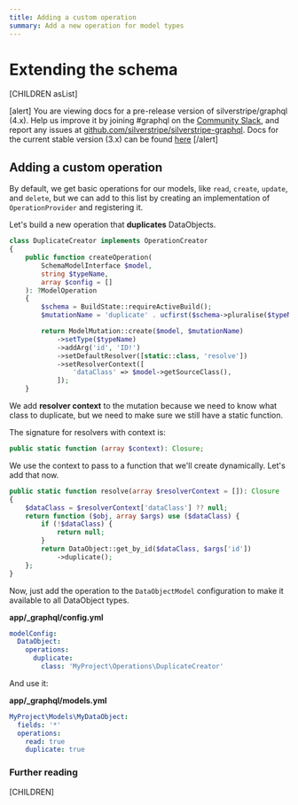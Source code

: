 ```yaml
---
title: Adding a custom operation
summary: Add a new operation for model types 
---
```

# Extending the schema

[CHILDREN asList]

[alert]
You are viewing docs for a pre-release version of silverstripe/graphql (4.x).
Help us improve it by joining #graphql on the [Community Slack](https://www.silverstripe.org/blog/community-slack-channel/),
and report any issues at [github.com/silverstripe/silverstripe-graphql](https://github.com/silverstripe/silverstripe-graphql). 
Docs for the current stable version (3.x) can be found
[here](https://github.com/silverstripe/silverstripe-graphql/tree/3)
[/alert]

## Adding a custom operation

By default, we get basic operations for our models, like `read`, `create`,
`update`, and `delete`, but we can add to this list by creating
an implementation of `OperationProvider` and registering it.

Let's build a new operation that **duplicates** DataObjects.

```php
class DuplicateCreator implements OperationCreator
{
    public function createOperation(
        SchemaModelInterface $model,
        string $typeName,
        array $config = []
    ): ?ModelOperation
    {
        $schema = BuildState::requireActiveBuild();
        $mutationName = 'duplicate' . ucfirst($schema->pluralise($typeName));

        return ModelMutation::create($model, $mutationName)
            ->setType($typeName)
            ->addArg('id', 'ID!')
            ->setDefaultResolver([static::class, 'resolve'])
            ->setResolverContext([
                'dataClass' => $model->getSourceClass(),
            ]);
    }
```

We add **resolver context** to the mutation because we need to know
what class to duplicate, but we need to make sure we still have a
static function.

The signature for resolvers with context is:

```php
public static function (array $context): Closure;
```

We use the context to pass to a function that we'll create dynamically.
Let's add that now.

```php
public static function resolve(array $resolverContext = []): Closure
{
    $dataClass = $resolverContext['dataClass'] ?? null;
    return function ($obj, array $args) use ($dataClass) {
        if (!$dataClass) {
            return null;
        }
        return DataObject::get_by_id($dataClass, $args['id'])
        	->duplicate();
    };
}
```

Now, just add the operation to the `DataObjectModel` configuration
to make it available to all DataObject types.

**app/_graphql/config.yml**
```yaml
modelConfig:
  DataObject:
    operations:
      duplicate:
        class: 'MyProject\Operations\DuplicateCreator'
```

And use it:

**app/_graphql/models.yml**
```yaml
MyProject\Models\MyDataObject:
  fields: '*'
  operations:
    read: true
    duplicate: true
```

### Further reading

[CHILDREN]
